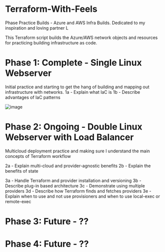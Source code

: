 # Terraform-With-Feels
Phase Practice Builds - Azure and AWS Infra Builds.
Dedicated to my inspiration and loving partner L

This Terraform script builds the Azure/AWS network objects and resources for practicing building infrastructure as code.

# Phase 1: Complete - Single Linux Webserver
Initial practice and starting to get the hang of building and mapping out infrastructure with networks.
1a - Explain what IaC is
1b - Describe advantages of IaC patterns

![image](https://user-images.githubusercontent.com/125618256/224208448-d970610d-2cfd-419f-bd50-9f5af38eab92.png)

# Phase 2: Ongoing - Double Linux Webserver with Load Balancer
Multicloud deployment practice and making sure I understand the main concepts of Terraform workflow

2a - Explain multi-cloud and provider-agnostic benefits
2b - Explain the benefits of state

3a - Handle Terraform and provider installation and versioning
3b - Describe plug-in based architecture
3c - Demonstrate using multiple providers
3d - Describe how Terraform finds and fetches providers
3e - Explain when to use and not use provisioners and when to use local-exec or remote-exec

# Phase 3: Future - ??
# Phase 4: Future - ??
